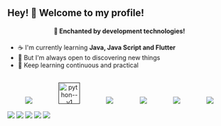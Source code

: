 <h2>Hey! 👋 Welcome to my profile!</h2>
<!-- <h5 align="center"><a href="https://profile-dev-italo-santos.web.app/#/">Portfolio Italo Santos</a> -->
<h4 align="center"><strong>🏃 Enchanted by development technologies!</strong></h4>
    
- :coffee:  I'm currently learning **Java, Java Script and Flutter**
- :telescope:  But I'm always open to discovering new things
- :rocket:  Keep learning continuous and practical

<p align="center">
    <br>
    <a href="https://docs.oracle.com/en/java/"><img src="https://img.icons8.com/color/48/000000/java-coffee-cup-logo--v1.png"/></a>
<!--     &nbsp;&nbsp;&nbsp;&nbsp;&nbsp;&nbsp;&nbsp;&nbsp;&nbsp;&nbsp;&nbsp;&nbsp;&nbsp;
    <a href="https://kotlinlang.org/docs/home.html"><img src="https://img.icons8.com/color/48/000000/kotlin.png"/></a> -->
    &nbsp;&nbsp;&nbsp;&nbsp;&nbsp;&nbsp;&nbsp;&nbsp;&nbsp;&nbsp;&nbsp;&nbsp;&nbsp;
     <a href=""><img width="48" height="48" src="https://img.icons8.com/color/48/python--v1.png" alt="python--v1"/></a>
<!--     &nbsp;&nbsp;&nbsp;&nbsp;&nbsp;&nbsp;&nbsp;&nbsp;&nbsp;&nbsp;&nbsp;&nbsp;&nbsp;
    <a href="https://kotlinlang.org/docs/home.html"><img src="https://img.icons8.com/color/48/000000/kotlin.png"/></a> -->
    &nbsp;&nbsp;&nbsp;&nbsp;&nbsp;&nbsp;&nbsp;&nbsp;&nbsp;&nbsp;&nbsp;&nbsp;&nbsp;
    <a href=""><img src="https://img.icons8.com/color/48/000000/javascript--v1.png"/></a>
    &nbsp;&nbsp;&nbsp;&nbsp;&nbsp;&nbsp;&nbsp;&nbsp;&nbsp;&nbsp;&nbsp;&nbsp;&nbsp;
    <a href="https://flutter.dev"><img src="https://img.icons8.com/color/48/000000/flutter.png"/></a>
    &nbsp;&nbsp;&nbsp;&nbsp;&nbsp;&nbsp;&nbsp;&nbsp;&nbsp;&nbsp;&nbsp;&nbsp;&nbsp;
    <a href="https://firebase.google.com/"><img src="https://img.icons8.com/color/48/000000/firebase.png"/></a>
    &nbsp;&nbsp;&nbsp;&nbsp;&nbsp;&nbsp;&nbsp;&nbsp;&nbsp;&nbsp;&nbsp;&nbsp;&nbsp;
    <a href="https://git-scm.com/"> <img src="https://img.icons8.com/color/48/000000/git.png"/></a>
</p>
<div> 
  <a href="https://youtube.com/@ItaloDevInvest?si=jkcsV-Y5h4vtvlVG" target="_blank"><img src="https://img.shields.io/badge/YouTube-FF0000?style=for-the-badge&logo=youtube&logoColor=white" target="_blank"></a>
  <a href="https://www.instagram.com/italosantsz/" target="_blank"><img src="https://img.shields.io/badge/-Instagram-%23E4405F?style=for-the-badge&logo=instagram&logoColor=white" target="_blank"></a>
  <a href="https://discordapp.com/users/406812845221609472" target="_blank"><img src="https://img.shields.io/badge/Discord-7289DA?style=for-the-badge&logo=discord&logoColor=white" target="_blank"></a> 
  <a href = "mailto:isantos.worldtec@gmail.com"><img src="https://img.shields.io/badge/-Gmail-%23333?style=for-the-badge&logo=gmail&logoColor=white" target="_blank"></a>
  <a href="https://www.linkedin.com/in/italo-santos-dev/" target="_blank"><img src="https://img.shields.io/badge/-LinkedIn-%230077B5?style=for-the-badge&logo=linkedin&logoColor=white" target="_blank"></a> 
</div>
